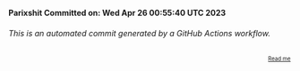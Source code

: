 **Parixshit Committed on: Wed Apr 26 00:55:40 UTC 2023** <!-- 6914916a-485b-4c48-9af5-e4d31346659e -->

###### This is an automated commit generated by a GitHub Actions workflow.

<div align="right"><sub><sup><a href="https://github.com/Parixshit/AutoCommit.git">Read me</a></sup></sub></div>
